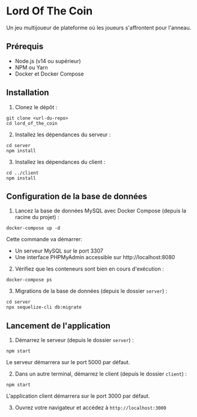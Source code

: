 # Lord Of The Coin

Un jeu multijoueur de plateforme où les joueurs s'affrontent pour l'anneau.

## Prérequis

- Node.js (v14 ou supérieur)
- NPM ou Yarn
- Docker et Docker Compose

## Installation

1. Clonez le dépôt :
```
git clone <url-du-repo>
cd lord_of_the_coin
```

2. Installez les dépendances du serveur :
```
cd server
npm install
```

3. Installez les dépendances du client :
```
cd ../client
npm install
```

## Configuration de la base de données

1. Lancez la base de données MySQL avec Docker Compose (depuis la racine du projet) :
```
docker-compose up -d
```
Cette commande va démarrer:
- Un serveur MySQL sur le port 3307
- Une interface PHPMyAdmin accessible sur http://localhost:8080

2. Vérifiez que les conteneurs sont bien en cours d'exécution :
```
docker-compose ps
```

3. Migrations de la base de données (depuis le dossier `server`) :
```
cd server
npx sequelize-cli db:migrate
```

## Lancement de l'application

1. Démarrez le serveur (depuis le dossier `server`) :
```
npm start
```
Le serveur démarrera sur le port 5000 par défaut.

2. Dans un autre terminal, démarrez le client (depuis le dossier `client`) :
```
npm start
```
L'application client démarrera sur le port 3000 par défaut.

3. Ouvrez votre navigateur et accédez à `http://localhost:3000`

